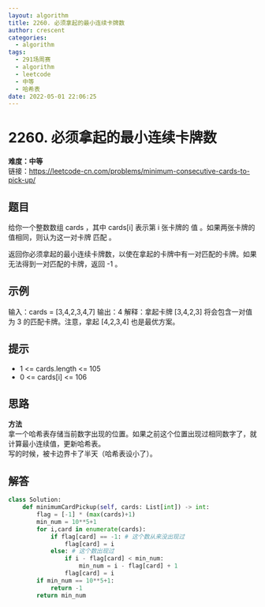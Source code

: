 ```yaml
---
layout: algorithm
title: 2260. 必须拿起的最小连续卡牌数
author: crescent
categories:
  - algorithm
tags:
  - 291场周赛
  - algorithm
  - leetcode
  - 中等
  - 哈希表
date: 2022-05-01 22:06:25
---
```

# 2260. 必须拿起的最小连续卡牌数
**难度：中等**  
链接：https://leetcode-cn.com/problems/minimum-consecutive-cards-to-pick-up/
## 题目
给你一个整数数组 cards ，其中 cards[i] 表示第 i 张卡牌的 值 。如果两张卡牌的值相同，则认为这一对卡牌 匹配 。

返回你必须拿起的最小连续卡牌数，以使在拿起的卡牌中有一对匹配的卡牌。如果无法得到一对匹配的卡牌，返回 -1 。


## 示例
输入：cards = [3,4,2,3,4,7]
输出：4
解释：拿起卡牌 [3,4,2,3] 将会包含一对值为 3 的匹配卡牌。注意，拿起 [4,2,3,4] 也是最优方案。

## 提示
+ 1 <= cards.length <= 105
+ 0 <= cards[i] <= 106

## 思路
**方法**  
拿一个哈希表存储当前数字出现的位置。如果之前这个位置出现过相同数字了，就计算最小连续值，更新哈希表。  
写的时候，被卡边界卡了半天（哈希表设小了）。

## 解答
``` python
class Solution:
    def minimumCardPickup(self, cards: List[int]) -> int:
        flag = [-1] * (max(cards)+1)
        min_num = 10**5+1
        for i,card in enumerate(cards):
            if flag[card] == -1: # 这个数从来没出现过
                flag[card] = i
            else: # 这个数出现过
                if i - flag[card] < min_num:
                    min_num = i - flag[card] + 1
                flag[card] = i
        if min_num == 10**5+1:
            return -1
        return min_num
```